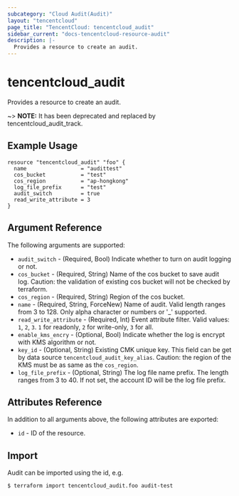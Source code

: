 ```yaml
---
subcategory: "Cloud Audit(Audit)"
layout: "tencentcloud"
page_title: "TencentCloud: tencentcloud_audit"
sidebar_current: "docs-tencentcloud-resource-audit"
description: |-
  Provides a resource to create an audit.
---
```


# tencentcloud_audit

Provides a resource to create an audit.

~> **NOTE:** It has been deprecated and replaced by tencentcloud_audit_track.

## Example Usage

```hcl
resource "tencentcloud_audit" "foo" {
  name                 = "audittest"
  cos_bucket           = "test"
  cos_region           = "ap-hongkong"
  log_file_prefix      = "test"
  audit_switch         = true
  read_write_attribute = 3
}
```

## Argument Reference

The following arguments are supported:

* `audit_switch` - (Required, Bool) Indicate whether to turn on audit logging or not.
* `cos_bucket` - (Required, String) Name of the cos bucket to save audit log. Caution: the validation of existing cos bucket will not be checked by terraform.
* `cos_region` - (Required, String) Region of the cos bucket.
* `name` - (Required, String, ForceNew) Name of audit. Valid length ranges from 3 to 128. Only alpha character or numbers or '_' supported.
* `read_write_attribute` - (Required, Int) Event attribute filter. Valid values: `1`, `2`, `3`. `1` for readonly, `2` for write-only, `3` for all.
* `enable_kms_encry` - (Optional, Bool) Indicate whether the log is encrypt with KMS algorithm or not.
* `key_id` - (Optional, String) Existing CMK unique key. This field can be get by data source `tencentcloud_audit_key_alias`. Caution: the region of the KMS must be as same as the `cos_region`.
* `log_file_prefix` - (Optional, String) The log file name prefix. The length ranges from 3 to 40. If not set, the account ID will be the log file prefix.

## Attributes Reference

In addition to all arguments above, the following attributes are exported:

* `id` - ID of the resource.



## Import

Audit can be imported using the id, e.g.

```
$ terraform import tencentcloud_audit.foo audit-test
```

